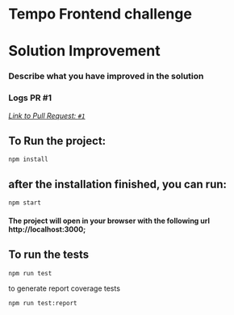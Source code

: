 # Tempo Frontend challenge

# Solution Improvement

### Describe what you have improved in the solution
### Logs PR #1
*[Link to Pull Request: `#1`](https://github.com/stembrino/carvalho_fe_fabio_exercise/pull/1#issue-2097254312)*

## To Run the project:

```
npm install
```

## after the installation finished, you can run:

```
npm start
```

#### The project will open in your browser with the following url http://localhost:3000;

## To run the tests

```
npm run test
```
to generate report coverage tests
```
npm run test:report
```